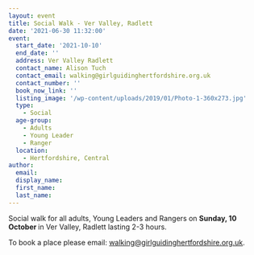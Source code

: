 ```yaml
---
layout: event
title: Social Walk - Ver Valley, Radlett
date: '2021-06-30 11:32:00'
event:
  start_date: '2021-10-10'
  end_date: ''
  address: Ver Valley Radlett
  contact_name: Alison Tuch
  contact_email: walking@girlguidinghertfordshire.org.uk
  contact_number: ''
  book_now_link: ''
  listing_image: '/wp-content/uploads/2019/01/Photo-1-360x273.jpg'
  type: 
    - Social
  age-group: 
    - Adults
    - Young Leader
    - Ranger
  location: 
    - Hertfordshire, Central
author:
  email: 
  display_name: 
  first_name: 
  last_name: 
---
```

Social walk for all adults, Young Leaders and Rangers on <strong>Sunday, 10 October </strong>in Ver Valley, Radlett lasting 2-3 hours.

To book a place please email: <a href="mailto:walking@girlguidinghertfordshire.org.uk">walking@girlguidinghertfordshire.org.uk</a>.